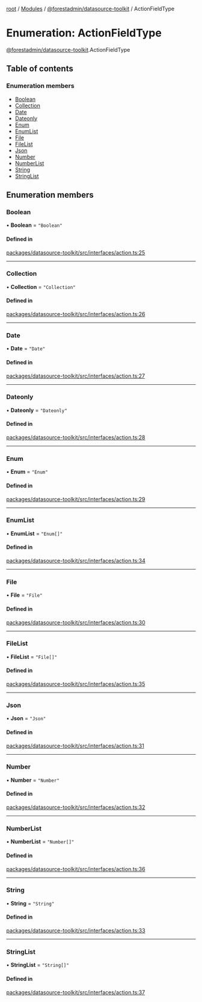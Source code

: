 [root](../README.md) / [Modules](../modules.md) / [@forestadmin/datasource-toolkit](../modules/forestadmin_datasource_toolkit.md) / ActionFieldType

# Enumeration: ActionFieldType

[@forestadmin/datasource-toolkit](../modules/forestadmin_datasource_toolkit.md).ActionFieldType

## Table of contents

### Enumeration members

- [Boolean](forestadmin_datasource_toolkit.ActionFieldType.md#boolean)
- [Collection](forestadmin_datasource_toolkit.ActionFieldType.md#collection)
- [Date](forestadmin_datasource_toolkit.ActionFieldType.md#date)
- [Dateonly](forestadmin_datasource_toolkit.ActionFieldType.md#dateonly)
- [Enum](forestadmin_datasource_toolkit.ActionFieldType.md#enum)
- [EnumList](forestadmin_datasource_toolkit.ActionFieldType.md#enumlist)
- [File](forestadmin_datasource_toolkit.ActionFieldType.md#file)
- [FileList](forestadmin_datasource_toolkit.ActionFieldType.md#filelist)
- [Json](forestadmin_datasource_toolkit.ActionFieldType.md#json)
- [Number](forestadmin_datasource_toolkit.ActionFieldType.md#number)
- [NumberList](forestadmin_datasource_toolkit.ActionFieldType.md#numberlist)
- [String](forestadmin_datasource_toolkit.ActionFieldType.md#string)
- [StringList](forestadmin_datasource_toolkit.ActionFieldType.md#stringlist)

## Enumeration members

### Boolean

• **Boolean** = `"Boolean"`

#### Defined in

[packages/datasource-toolkit/src/interfaces/action.ts:25](https://github.com/ForestAdmin/agent-nodejs/blob/ab7dfd8/packages/datasource-toolkit/src/interfaces/action.ts#L25)

___

### Collection

• **Collection** = `"Collection"`

#### Defined in

[packages/datasource-toolkit/src/interfaces/action.ts:26](https://github.com/ForestAdmin/agent-nodejs/blob/ab7dfd8/packages/datasource-toolkit/src/interfaces/action.ts#L26)

___

### Date

• **Date** = `"Date"`

#### Defined in

[packages/datasource-toolkit/src/interfaces/action.ts:27](https://github.com/ForestAdmin/agent-nodejs/blob/ab7dfd8/packages/datasource-toolkit/src/interfaces/action.ts#L27)

___

### Dateonly

• **Dateonly** = `"Dateonly"`

#### Defined in

[packages/datasource-toolkit/src/interfaces/action.ts:28](https://github.com/ForestAdmin/agent-nodejs/blob/ab7dfd8/packages/datasource-toolkit/src/interfaces/action.ts#L28)

___

### Enum

• **Enum** = `"Enum"`

#### Defined in

[packages/datasource-toolkit/src/interfaces/action.ts:29](https://github.com/ForestAdmin/agent-nodejs/blob/ab7dfd8/packages/datasource-toolkit/src/interfaces/action.ts#L29)

___

### EnumList

• **EnumList** = `"Enum[]"`

#### Defined in

[packages/datasource-toolkit/src/interfaces/action.ts:34](https://github.com/ForestAdmin/agent-nodejs/blob/ab7dfd8/packages/datasource-toolkit/src/interfaces/action.ts#L34)

___

### File

• **File** = `"File"`

#### Defined in

[packages/datasource-toolkit/src/interfaces/action.ts:30](https://github.com/ForestAdmin/agent-nodejs/blob/ab7dfd8/packages/datasource-toolkit/src/interfaces/action.ts#L30)

___

### FileList

• **FileList** = `"File[]"`

#### Defined in

[packages/datasource-toolkit/src/interfaces/action.ts:35](https://github.com/ForestAdmin/agent-nodejs/blob/ab7dfd8/packages/datasource-toolkit/src/interfaces/action.ts#L35)

___

### Json

• **Json** = `"Json"`

#### Defined in

[packages/datasource-toolkit/src/interfaces/action.ts:31](https://github.com/ForestAdmin/agent-nodejs/blob/ab7dfd8/packages/datasource-toolkit/src/interfaces/action.ts#L31)

___

### Number

• **Number** = `"Number"`

#### Defined in

[packages/datasource-toolkit/src/interfaces/action.ts:32](https://github.com/ForestAdmin/agent-nodejs/blob/ab7dfd8/packages/datasource-toolkit/src/interfaces/action.ts#L32)

___

### NumberList

• **NumberList** = `"Number[]"`

#### Defined in

[packages/datasource-toolkit/src/interfaces/action.ts:36](https://github.com/ForestAdmin/agent-nodejs/blob/ab7dfd8/packages/datasource-toolkit/src/interfaces/action.ts#L36)

___

### String

• **String** = `"String"`

#### Defined in

[packages/datasource-toolkit/src/interfaces/action.ts:33](https://github.com/ForestAdmin/agent-nodejs/blob/ab7dfd8/packages/datasource-toolkit/src/interfaces/action.ts#L33)

___

### StringList

• **StringList** = `"String[]"`

#### Defined in

[packages/datasource-toolkit/src/interfaces/action.ts:37](https://github.com/ForestAdmin/agent-nodejs/blob/ab7dfd8/packages/datasource-toolkit/src/interfaces/action.ts#L37)
